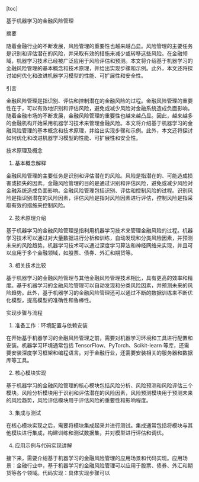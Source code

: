 
[toc]                    
                
                
基于机器学习的金融风险管理

摘要

随着金融行业的不断发展，风险管理的重要性也越来越凸显。风险管理的主要任务是识别和评估潜在的风险，并采取有效的措施来减少或转移这些风险。在金融领域，机器学习技术已经被广泛应用于风险评估和预测。本文将介绍基于机器学习的金融风险管理的基本概念和技术原理，并给出实现步骤和示例。此外，本文还将探讨如何优化和改进机器学习模型的性能、可扩展性和安全性。

引言

金融风险管理是指识别、评估和控制潜在的金融风险的过程。金融风险管理的重要性在于，可以有效地识别和评估风险，避免或减少风险对金融系统造成负面影响。随着金融市场的不断发展，金融风险管理的重要性也越来越凸显。因此，越来越多的金融机构开始采用机器学习技术来管理金融风险。本文将介绍基于机器学习的金融风险管理的基本概念和技术原理，并给出实现步骤和示例。此外，本文还将探讨如何优化和改进机器学习模型的性能、可扩展性和安全性。

技术原理及概念

1. 基本概念解释

金融风险管理的主要任务是识别和评估潜在的风险。风险是指潜在的、可能造成损害或损失的因素。金融风险管理的目的是通过识别和评估风险，避免或减少风险对金融系统造成负面影响。金融风险管理包括识别、评估和控制风险的过程。识别风险是指识别潜在的风险因素，评估风险是指对风险因素进行评估，控制风险是指采取有效的措施来控制风险。

2. 技术原理介绍

基于机器学习的金融风险管理是指利用机器学习技术来管理金融风险的过程。机器学习技术可以通过对大量数据进行分析和训练，自动发现和分类风险因素，并预测未来的风险趋势。机器学习技术可以通过深度学习算法和神经网络来实现，并且可以应用于多个金融领域，如股票、债券、外汇和期货等。

3. 相关技术比较

基于机器学习的金融风险管理与其他金融风险管理技术相比，具有更高的效率和精度。基于机器学习的金融风险管理可以自动发现和分类风险因素，并预测未来的风险趋势。此外，基于机器学习的金融风险管理还可以通过不断的数据训练来不断优化模型，提高模型的准确性和鲁棒性。

实现步骤与流程

1. 准备工作：环境配置与依赖安装

在开始基于机器学习的金融风险管理之前，需要对机器学习环境和工具进行配置和安装。机器学习环境通常包括 TensorFlow、PyTorch、Scikit-learn 等库，还需要安装深度学习框架和编程语言。对于金融行业，还需要安装相关的服务器和数据库等工具。

2. 核心模块实现

基于机器学习的金融风险管理的核心模块包括风险分析、风险预测和风险评估三个模块。风险分析模块用于识别和评估潜在的风险因素，风险预测模块用于预测未来的风险趋势，风险评估模块用于评估风险的重要性和影响程度。

3. 集成与测试

在核心模块实现之后，需要将模块集成起来并进行测试。集成通常包括将模块与其他模块进行集成，构建训练和测试数据集，并对模型进行评估和调优。

4. 应用示例与代码实现讲解

接下来，需要介绍基于机器学习的金融风险管理的应用场景和代码实现。应用场景：金融行业中，基于机器学习的金融风险管理可以应用于股票、债券、外汇和期货等各个领域。代码实现：具体实现步骤可以

